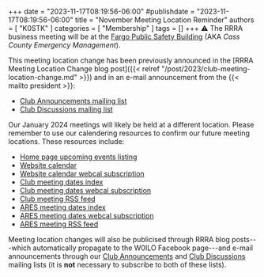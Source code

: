 +++
date = "2023-11-17T08:19:56-06:00"
#publishdate = "2023-11-17T08:19:56-06:00"
title = "November Meeting Location Reminder"
authors = [ "K0STK" ]
categories = [ "Membership" ]
tags = []
+++
:warning: The RRRA business meeting will be at the 
[Fargo Public Safety Building](/places/cass-county-emergency-management/)
(AKA *Cass County Emergency Management*).
<!--more-->

This meeting location change has been previously announced in the
[RRRA Meeting Location Change blog post]({{< relref "/post/2023/club-meeting-location-change.md" >}}) and in an e-mail announcement from the
{{< mailto president >}}:

* [Club Announcements mailing list](https://lists.rrra.org/pipermail/announce/2023-November/000691.html)
* [Club Discussions mailing list](https://lists.rrra.org/pipermail/rrra/2023-November/001653.html)

Our January 2024 meetings will likely be held at a different location.
Please remember to use our calendering resources to confirm our future
meeting locations. These resources include:

* [Home page upcoming events listing](/)
* [Website calendar](/calendar)
* [Website calendar webcal subscription]()
* [Club meeting dates index](/dates/club-meetings/)
* [Club meeting dates webcal subscription](webcal:/rrra.org/dates/club-meetings/index.ics)
* [Club meeting RSS feed](/dates/club-meetings/index.xml)
* [ARES meeting dates index](/dates/ares-meetings/)
* [ARES meeting dates webcal subscription](webcal:/rrra.org/dates/ares-meetings/index.ics)
* [ARES meeting RSS feed](/dates/ares-meetings/index.xml)

Meeting location changes will also be publicised through RRRA blog posts---which automatically propagate to the W0ILO Facebook page---and e-mail announcements through our 
[Club Announcements](https://lists.rrra.org/mailman/listinfo/announce) and
[Club Discussions](https://lists.rrra.org/mailman/listinfo/rrra)
mailing lists (it is **not** necessary to subscribe to both of these lists).
